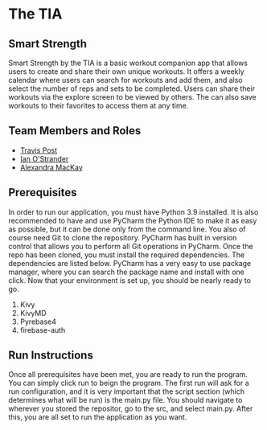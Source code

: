 # The TIA
## Smart Strength

Smart Strength by the TIA is a basic workout companion app that allows users to create and share their own unique workouts. It offers a weekly calendar where users can search for workouts and add them, and also select the number of reps and sets to be completed. Users can share their workouts via the explore screen to be viewed by others. The can also save workouts to their favorites to access them at any time.

## Team Members and Roles

* [Travis Post](https://github.com/AboveLogic/CIS350-HW-2) 
* [Ian O'Strander](https://github.com/IanO12/CIS350-HW2-O-Strander)
* [Alexandra MacKay](https://github.com/MacKayAl56/CIS350-HW2-MacKay)

## Prerequisites
In order to run our application, you must have Python 3.9 installed. It is also recommended to have and use PyCharm the Python IDE to make it as easy as possible, but it can be done only from the command line. You also of course need Git to clone the repository. PyCharm has built in version control that allows you to perform all Git operations in PyCharm. Once the repo has been cloned, you must install the required dependencies. The dependencies are listed below. PyCharm has a very easy to use package manager, where you can search the package name and install with one click. Now that your environment is set up, you should be nearly ready to go. 
1. Kivy
2. KivyMD
3. Pyrebase4
4. firebase-auth
## Run Instructions
Once all prerequisites have been met, you are ready to run the program. You can simply click run to beign the program. The first run will ask for a run configuration, and it is very important that the script section (which determines what will be run) is the main.py file. You should navigate to wherever you stored the repositor, go to the src, and select main.py. After this, you are all set to run the application as you want. 
